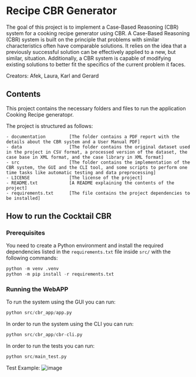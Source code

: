 # Recipe CBR Generator
The goal of this project is to implement a Case-Based Reasoning (CBR) system for a cooking recipe generator using CBR. 
A Case-Based Reasoning (CBR) system is built on the principle that problems with similar characteristics often have comparable solutions. It relies on the idea that a previously successful solution can be effectively applied to a new, but similar, situation. Additionally, a CBR system is capable of modifying existing solutions to better fit the specifics of the current problem it faces.

Creators: Afek, Laura, Karl and Gerard

## Contents
This project contains the necessary folders and files to run the application Cooking Recipe generatopr.

The project is structured as follows:

    - documentation         [The folder contains a PDF report with the details about the CBR system and a User Manual PDF]
    - data                  [The folder contains the original dataset used in the project in CSV format, a processed version of the dataset, the case base in XML format, and the case library in XML format]
    - src                   [The folder contains the implementation of the CBR system, the GUI and the CLI tool, and some scripts to perform one time tasks like automatic testing and data preprocessing]
    - LICENSE               [The license of the project]
    - README.txt            [A README explaining the contents of the project]
    - requirements.txt      [The file contains the project dependencies to be installed]
    

## How to run the Cocktail CBR

### Prerequisites
You need to create a Python environment and install the required dependencies listed in the `requirements.txt` file inside `src/` 
with the following commands:

```python
python -m venv .venv
python -m pip install -r requirements.txt
```

### Running the WebAPP
To run the system using the GUI you can run:
```python
python src/cbr_app/app.py
```

In order to run the system using the CLI you can run:
```python
python src/cbr_app/cbr-cli.py
```

In order to run the tests you can run:
```python
python src/main_test.py
```



Test Example:
![image](https://github.com/Barathaner/Case-Based-Reasoning-System-Prototyp/assets/40422666/fa99b7fe-51aa-449b-b5d4-d3fae04a0df0)
